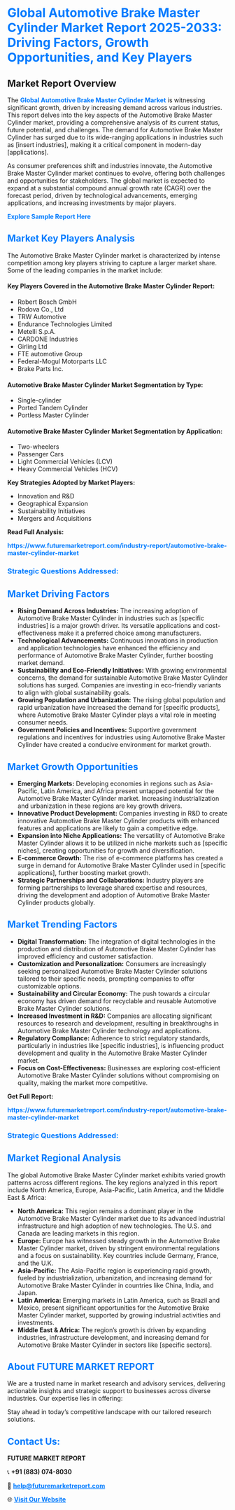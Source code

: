 <h1 style="color: #007BFF;">Global Automotive Brake Master Cylinder Market Report 2025-2033: Driving Factors, Growth Opportunities, and Key Players</h1>

<section id="overview">
<h2>Market Report Overview</h2>
<p>The <a href="https://www.futuremarketreport.com/industry-report/automotive-brake-master-cylinder-market" style="color: #007BFF; text-decoration: none;"><strong>Global Automotive Brake Master Cylinder Market</strong></a> is witnessing significant growth, driven by increasing demand across various industries. This report delves into the key aspects of the Automotive Brake Master Cylinder market, providing a comprehensive analysis of its current status, future potential, and challenges. The demand for Automotive Brake Master Cylinder has surged due to its wide-ranging applications in industries such as [insert industries], making it a critical component in modern-day [applications].</p>
<p>As consumer preferences shift and industries innovate, the Automotive Brake Master Cylinder market continues to evolve, offering both challenges and opportunities for stakeholders. The global market is expected to expand at a substantial compound annual growth rate (CAGR) over the forecast period, driven by technological advancements, emerging applications, and increasing investments by major players.</p>
</section>

<section id="overview">
<p><a href="https://www.futuremarketreport.com/request-sample/reportId=58522" style="color: #007BFF; text-decoration: none;"><strong>Explore Sample Report Here</strong></a></p>
</section>

<section id="key-players">
<h2 style="color: #007BFF;">Market Key Players Analysis</h2>
<p>The Automotive Brake Master Cylinder market is characterized by intense competition among key players striving to capture a larger market share. Some of the leading companies in the market include:</p>
<h4>Key Players Covered in the Automotive Brake Master Cylinder Report:</h4>
<ul><li>Robert Bosch GmbH</li><li>Rodova Co., Ltd</li><li>TRW Automotive</li><li>Endurance Technologies Limited</li><li>Metelli S.p.A.</li><li>CARDONE Industries</li><li>Girling Ltd</li><li>FTE automotive Group</li><li>Federal-Mogul Motorparts LLC</li><li>Brake Parts Inc.</li></ul>
<h4>Automotive Brake Master Cylinder Market Segmentation by Type:</h4>
<ul><li>Single-cylinder</li><li>Ported Tandem Cylinder</li><li>Portless Master Cylinder</li></ul>

<h4>Automotive Brake Master Cylinder Market Segmentation by Application:</h4>
<ul><li>Two-wheelers</li><li>Passenger Cars</li><li>Light Commercial Vehicles (LCV)</li><li>Heavy Commercial Vehicles (HCV)</li></ul>
<p><strong>Key Strategies Adopted by Market Players:</strong></p>
<ul>
<li>Innovation and R&D</li>
<li>Geographical Expansion</li>
<li>Sustainability Initiatives</li>
<li>Mergers and Acquisitions</li>
</ul>
</section>

<section>
<p><strong>Read Full Analysis: </strong></p><a href="https://www.futuremarketreport.com/industry-report/automotive-brake-master-cylinder-market" style="color: #007BFF; text-decoration: none;"><strong>https://www.futuremarketreport.com/industry-report/automotive-brake-master-cylinder-market</strong></a>
<h3 style="color: #007BFF;">Strategic Questions Addressed:</h3>
</section>

<section id="driving-factors">
<h2 style="color: #007BFF;">Market Driving Factors</h2>
<ul>
<li><strong>Rising Demand Across Industries:</strong> The increasing adoption of Automotive Brake Master Cylinder in industries such as [specific industries] is a major growth driver. Its versatile applications and cost-effectiveness make it a preferred choice among manufacturers.</li>
<li><strong>Technological Advancements:</strong> Continuous innovations in production and application technologies have enhanced the efficiency and performance of Automotive Brake Master Cylinder, further boosting market demand.</li>
<li><strong>Sustainability and Eco-Friendly Initiatives:</strong> With growing environmental concerns, the demand for sustainable Automotive Brake Master Cylinder solutions has surged. Companies are investing in eco-friendly variants to align with global sustainability goals.</li>
<li><strong>Growing Population and Urbanization:</strong> The rising global population and rapid urbanization have increased the demand for [specific products], where Automotive Brake Master Cylinder plays a vital role in meeting consumer needs.</li>
<li><strong>Government Policies and Incentives:</strong> Supportive government regulations and incentives for industries using Automotive Brake Master Cylinder have created a conducive environment for market growth.</li>
</ul>
</section>

<section id="growth-opportunities">
<h2 style="color: #007BFF;">Market Growth Opportunities</h2>
<ul>
<li><strong>Emerging Markets:</strong> Developing economies in regions such as Asia-Pacific, Latin America, and Africa present untapped potential for the Automotive Brake Master Cylinder market. Increasing industrialization and urbanization in these regions are key growth drivers.</li>
<li><strong>Innovative Product Development:</strong> Companies investing in R&D to create innovative Automotive Brake Master Cylinder products with enhanced features and applications are likely to gain a competitive edge.</li>
<li><strong>Expansion into Niche Applications:</strong> The versatility of Automotive Brake Master Cylinder allows it to be utilized in niche markets such as [specific niches], creating opportunities for growth and diversification.</li>
<li><strong>E-commerce Growth:</strong> The rise of e-commerce platforms has created a surge in demand for Automotive Brake Master Cylinder used in [specific applications], further boosting market growth.</li>
<li><strong>Strategic Partnerships and Collaborations:</strong> Industry players are forming partnerships to leverage shared expertise and resources, driving the development and adoption of Automotive Brake Master Cylinder products globally.</li>
</ul>
</section>

<section id="trending-factors">
<h2 style="color: #007BFF;">Market Trending Factors</h2>
<ul>
<li><strong>Digital Transformation:</strong> The integration of digital technologies in the production and distribution of Automotive Brake Master Cylinder has improved efficiency and customer satisfaction.</li>
<li><strong>Customization and Personalization:</strong> Consumers are increasingly seeking personalized Automotive Brake Master Cylinder solutions tailored to their specific needs, prompting companies to offer customizable options.</li>
<li><strong>Sustainability and Circular Economy:</strong> The push towards a circular economy has driven demand for recyclable and reusable Automotive Brake Master Cylinder solutions.</li>
<li><strong>Increased Investment in R&D:</strong> Companies are allocating significant resources to research and development, resulting in breakthroughs in Automotive Brake Master Cylinder technology and applications.</li>
<li><strong>Regulatory Compliance:</strong> Adherence to strict regulatory standards, particularly in industries like [specific industries], is influencing product development and quality in the Automotive Brake Master Cylinder market.</li>
<li><strong>Focus on Cost-Effectiveness:</strong> Businesses are exploring cost-efficient Automotive Brake Master Cylinder solutions without compromising on quality, making the market more competitive.</li>
</ul>
</section>

<section>
<p><strong>Get Full Report: </strong></p><a href="https://www.futuremarketreport.com/industry-report/automotive-brake-master-cylinder-market" style="color: #007BFF; text-decoration: none;"><strong>https://www.futuremarketreport.com/industry-report/automotive-brake-master-cylinder-market</strong></a>
<h3 style="color: #007BFF;">Strategic Questions Addressed:</h3>
</section>


<section id="regional-analysis">
<h2 style="color: #007BFF;">Market Regional Analysis</h2>
<p>The global Automotive Brake Master Cylinder market exhibits varied growth patterns across different regions. The key regions analyzed in this report include North America, Europe, Asia-Pacific, Latin America, and the Middle East & Africa:</p>
<ul>
<li><strong>North America:</strong> This region remains a dominant player in the Automotive Brake Master Cylinder market due to its advanced industrial infrastructure and high adoption of new technologies. The U.S. and Canada are leading markets in this region.</li>
<li><strong>Europe:</strong> Europe has witnessed steady growth in the Automotive Brake Master Cylinder market, driven by stringent environmental regulations and a focus on sustainability. Key countries include Germany, France, and the U.K.</li>
<li><strong>Asia-Pacific:</strong> The Asia-Pacific region is experiencing rapid growth, fueled by industrialization, urbanization, and increasing demand for Automotive Brake Master Cylinder in countries like China, India, and Japan.</li>
<li><strong>Latin America:</strong> Emerging markets in Latin America, such as Brazil and Mexico, present significant opportunities for the Automotive Brake Master Cylinder market, supported by growing industrial activities and investments.</li>
<li><strong>Middle East & Africa:</strong> The region’s growth is driven by expanding industries, infrastructure development, and increasing demand for Automotive Brake Master Cylinder in sectors like [specific sectors].</li>
</ul>
</section>

<footer>
<h2 style="color: #007BFF;">About FUTURE MARKET REPORT</h2>
<p>We are a trusted name in market research and advisory services, delivering actionable insights and strategic support to businesses across diverse industries. Our expertise lies in offering:</p>

<p>Stay ahead in today’s competitive landscape with our tailored research solutions.</p>

<h2 style="color: #007BFF;">Contact Us:</h2>
<p><strong>FUTURE MARKET REPORT</strong></p>
<p>📞 <strong>+91 (883) 074-8030</strong></p>
<p>📧 <strong><a href="mailto:help@futuremarketreport.com" style="color: #007BFF;">help@futuremarketreport.com</a></strong></p>
<p>🌐 <strong><a href="https://www.futuremarketreport.com/" style="color: #007BFF;">Visit Our Website</a></strong></p>
</footer>